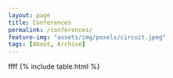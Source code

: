 ```yaml
---
layout: page
title: Conferences
permalink: /conferences/
feature-img: "assets/img/pexels/circuit.jpeg"
tags: [About, Archive]
---
```

ffff
{% include table.html %}

